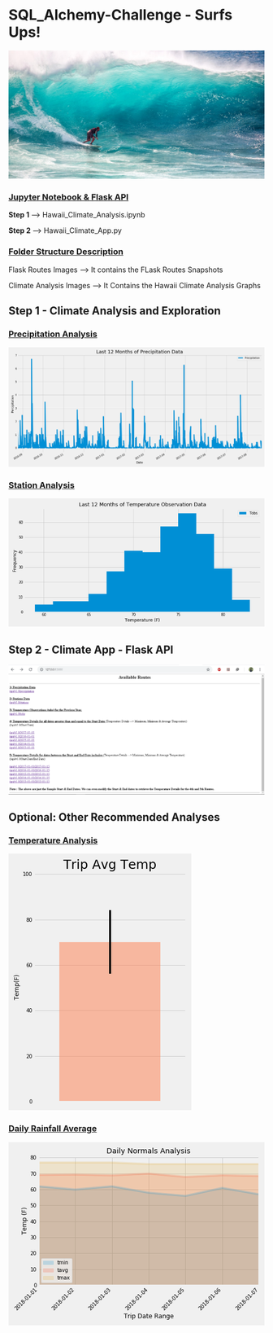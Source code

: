# SQL_Alchemy-Challenge - Surfs Ups!


![surfs-up.jpeg](surfs-up.jpeg)

### <ins> Jupyter Notebook & Flask API </ins>

<b> Step 1 </b> --> Hawaii_Climate_Analysis.ipynb

<b> Step 2  </b> --> Hawaii_Climate_App.py

### <ins> Folder Structure Description </ins>

Flask Routes Images --> It contains the FLask Routes Snapshots

Climate Analysis Images --> It Contains the Hawaii Climate Analysis Graphs

## Step 1 - Climate Analysis and Exploration

### <ins> Precipitation Analysis </ins>

  ![Precipitation_Analysis](Climate%20Analysis%20Images/Precipitation_Analysis.png)
  
### <ins> Station Analysis </ins>

   ![Station_tobs_Analysis](Climate%20Analysis%20Images/Station_tobs_Analysis.png)

## Step 2 - Climate App - Flask API

   ![Home Page](Flask%20Routes%20Images/Home_Page_Available_Routes.PNG)
   
## Optional: Other Recommended Analyses

### <ins> Temperature Analysis </ins>

  ![Temperature_Analysis](Climate%20Analysis%20Images/Temperature_Analysis.png)

### <ins> Daily Rainfall Average </ins>

  ![Daily Rainfall Average](Climate%20Analysis%20Images/Daily_Normals_Analysis.png)
